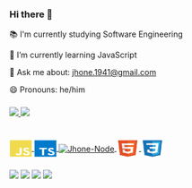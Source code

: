 ### Hi there 👋

📚 I'm currently studying Software Engineering

🌱 I’m currently learning JavaScript

📨 Ask me about: jhone.1941@gmail.com

😄 Pronouns: he/him

  ###

<div>
  <a href="https://github.com/Jhone-cmd">
    <img height="200em" src="https://github-readme-stats.vercel.app/api?username=jhone-cmd&show_icons=true&theme=transparent">
     <img height="200em" src="https://github-readme-stats.vercel.app/api/top-langs/?username=jhone-cmd&layout=compact&langs_count=16&theme=transparent">
</div>

  ###
<div style="display: inline_block"><br>
  
  <img align="center" alt="Jhone-Js" height="30" width="40" src="https://raw.githubusercontent.com/devicons/devicon/master/icons/javascript/javascript-plain.svg">
  <img align="center" alt="Jhone-Ts" height="30" width="40" src="https://raw.githubusercontent.com/devicons/devicon/master/icons/typescript/typescript-plain.svg">
  <img align="center" alt="Jhone-Node" height="36" width="40" src="https://cdn.jsdelivr.net/gh/devicons/devicon@latest/icons/nodejs/nodejs-original.svg">
  <img align="center" alt="Jhone-HTML" height="30" width="40" src="https://raw.githubusercontent.com/devicons/devicon/master/icons/html5/html5-original.svg">
  <img align="center" alt="Jhone-CSS" height="30" width="40" src="https://raw.githubusercontent.com/devicons/devicon/master/icons/css3/css3-original.svg">
</div>
  
  ###
 
<div> 
  
  <a href = "mailto:contatoJjhone.1941@gmail.com"><img src="https://img.shields.io/badge/-Gmail-FF0000?style=for-the-badge&logo=gmail&logoColor=white" target="_blank"></a>
  <a href="https://www.instagram.com/jhone_justino" target="_blank"><img src="https://img.shields.io/badge/-Instagram-%23E4405F?style=for-the-badge&logo=instagram&logoColor=white" target="_blank"></a>
  <a href="https://discord.gg/wagxzStdcR" target="_blank"><img src="https://img.shields.io/badge/Discord-7289DA?style=for-the-badge&logo=discord&logoColor=white" target="_blank"></a> 
  <a href="https://www.linkedin.com/in/jhone-justino-a28786112?lipi=urn%3Ali%3Apage%3Ad_flagship3_profile_view_base_contact_details%3B8235dHxRTPO6VaPMJIv4AQ%3D%3D" target="_blank"><img src="https://img.shields.io/badge/-LinkedIn-%230077B5?style=for-the-badge&logo=linkedin&logoColor=white" target="_blank"></a> 
  
</div>

<!--
**Jhone-cmd/jhone-cmd** is a ✨ _special_ ✨ repository because its `README.md` (this file) appears on your GitHub profile.

Here are some ideas to get you started:

- 🔭 I’m currently working on ...
- 🌱 I’m currently learning ...
- 👯 I’m looking to collaborate on ...
- 🤔 I’m looking for help with ...
- 💬 Ask me about ...
- 📫 How to reach me: ...
- 😄 Pronouns: ...
- ⚡ Fun fact: ...
-->
